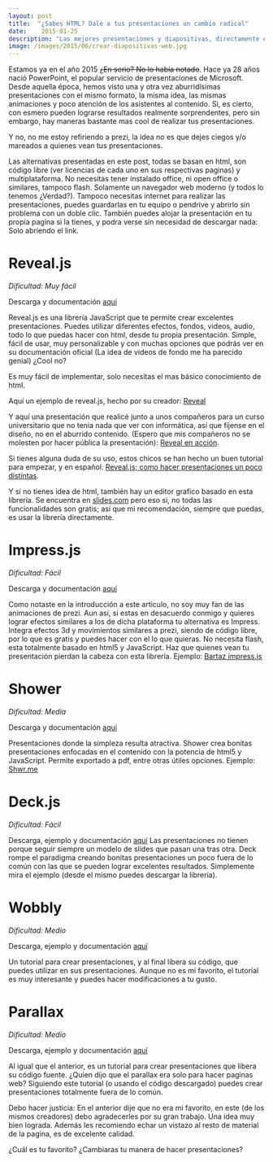 ```yaml
---
layout: post
title:  "¿Sabes HTML? Dale a tus presentaciones un cambio radical"
date:    2015-01-25
description: "Las mejores presentaciones y diapositivas, directamente en la web"
image: /images/2015/06/crear-diapositivas-web.jpg
---
```

Estamos ya en el año 2015 ~~¿En serio? No lo había notado~~.  Hace ya 28 años nació PowerPoint, el popular servicio de presentaciones de Microsoft. Desde aquella época, hemos visto una y otra vez aburridísimas presentaciones con el mismo formato, la misma idea, las mismas animaciones y poco atención de los asistentes al contenido. Si, es cierto, con esmero pueden lograrse resultados realmente sorprendentes, pero sin embargo, hay maneras bastante mas cool de realizar tus presentaciones.

Y no, no me estoy refiriendo a prezi, la idea no es que dejes ciegos y/o mareados a quienes vean tus presentaciones.  

Las alternativas presentadas en este post, todas se basan en html, son código libre (ver licencias de cada uno en sus respectivas paginas) y multiplataforma. No necesitas tener instalado office, ni open office o similares, tampoco flash. Solamente un navegador web moderno (y todos lo tenemos ¿Verdad?). Tampoco necesitas internet para realizar las presentaciones, puedes guardarlas en tu equipo o pendrive y abrirlo sin problema con un doble clic. También puedes alojar la presentación en tu propia pagina si la tienes, y podra verse sin necesidad de descargar nada: Solo abriendo el link. 
 

# Reveal.js 
*Dificultad: Muy fácil*

Descarga y documentación <a href="https://github.com/hakimel/reveal.js/releases" target="_blank">aquí</a>

Reveal.js es una librería JavaScript que te permite crear excelentes presentaciones. Puedes utilizar diferentes efectos, fondos, videos, audio, todo lo que puedas hacer con html, desde tu propia presentación. Simple, fácil de usar, muy personalizable y con muchas opciones que podrás ver en su documentación oficial (La idea de videos de fondo me ha parecido genial) ¿Cool no? 

Es muy fácil de implementar, solo necesitas el mas básico conocimiento de html. 

Aquí un ejemplo de reveal.js, hecho por su creador: <a href="http://lab.hakim.se/reveal-js/# /" target="_blank">Reveal</a>

Y aquí una presentación que realicé junto a unos compañeros para un curso universitario que no tenia nada que ver con informática, así que fíjense en el diseño, no en el aburrido contenido. (Espero que mis compañeros no se molesten por hacer pública la presentación): <a href="https://googledrive.com/host/0B-2j0cHMAr2TZThJdnNpVkZ1dEk" target="_blank">Reveal en acción</a>.

Si tienes alguna duda de su uso, estos chicos se han hecho un buen tutorial para empezar, y en español: <a href="http://www.hardcoconut.com/reveal-js-como-hacer-nuestras-presentaciones-un-poco-distintas/" target="_blank">Reveal.js; como hacer presentaciones un poco distintas</a>.

Y si no tienes idea de html, también hay un editor grafico basado en esta librería. Se encuentra en <a href="http://slides.com"  target="_blank">slides.com</a> pero eso si, no todas las funcionalidades son gratis; así que mi recomendación, siempre que puedas, es usar la librería directamente. 
 
 
# Impress.js 
*Dificultad: Fácil*

Descarga y documentación <a href="https://github.com/bartaz/impress.js/releases" target="_blank">aquí</a>

Como notaste en la introducción a este articulo, no soy muy fan de las animaciones de prezi. Aun así, si estas en desacuerdo conmigo y quieres lograr efectos similares a los de dicha plataforma tu alternativa es Impress. Integra efectos 3d y movimientos similares a prezi, siendo de código libre, por lo que es gratis y puedes hacer con el lo que quieras. No necesita flash, esta totalmente basado en html5 y JavaScript. Haz que quienes vean tu presentación pierdan la cabeza con esta librería. 
Ejemplo: <a href="http://bartaz.github.io/impress.js/# /bored" target="_blank">Bartaz impress.js</a>
 
 
# Shower 
*Dificultad: Media*

Descarga y documentación <a href="https://github.com/shower/shower">aquí</a>


Presentaciones donde la simpleza resulta atractiva. Shower crea bonitas presentaciones enfocadas en el contenido con la potencia de html5 y JavaScript. Permite exportado a pdf, entre otras útiles opciones. 
Ejemplo: <a href="http://shwr.me/" target="_blank">Shwr.me</a>
 

# Deck.js 
*Dificultad: Fácil*

Descarga, ejemplo y documentación <a href="http://imakewebthings.com/deck.js/# intro" target="_blank">aquí</a>
Las presentaciones no tienen porque seguir siempre un modelo de slides que pasan una tras otra. Deck rompe el paradigma creando bonitas presentaciones un poco fuera de lo común con las que se pueden lograr excelentes resultados. Simplemente mira el ejemplo (desde el mismo puedes descargar la librería). 

 
# Wobbly
*Dificultad: Medio*

Descarga, ejemplo y documentación <a href="http://tympanus.net/codrops/2014/10/24/wobbly-slideshow-effect/" target="_blank">aquí</a>
 
Un tutorial para crear presentaciones, y al final libera su código, que puedes utilizar en sus presentaciones. Aunque no es mi favorito, el tutorial es muy interesante y puedes hacer modificaciones a tu gusto. 
 

# Parallax 
*Dificultad: Medio*

Descarga, ejemplo y documentación <a href="http://tympanus.net/codrops/2012/04/30/fluid-css3-slideshow-with-parallax-effect/ " target="_blank">aquí</a>

Al igual que el anterior, es un tutorial para crear presentaciones que libera su código fuente. ¿Quien dijo que el parallax era solo para hacer paginas web? Siguiendo este tutorial (o usando el código descargado) puedes crear presentaciones totalmente fuera de lo común. 

Debo hacer justicia: En el anterior dije que no era mi favorito, en este (de los mismos creadores) debo agradecerles por su gran trabajo. Una idea muy bien lograda. Además les recomiendo echar un vistazo al resto de material de la pagina, es de excelente calidad. 
 
¿Cuál es tu favorito? ¿Cambiaras tu manera de hacer presentaciones?